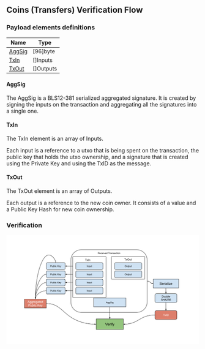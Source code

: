 Coins (Transfers) Verification Flow
--------------

### Payload elements definitions

 Name | Type 
---|---
 [AggSig](#aggsig) | [96]byte 
 [TxIn](#txin) | []Inputs 
 [TxOut](#txout) | []Outputs  
 
#### AggSig

The AggSig is a BLS12-381 serialized aggregated signature. It is created by signing the inputs on the transaction and aggregating all the signatures into a single one.

#### TxIn

The TxIn element is an array of Inputs.

Each input is a reference to a utxo that is being spent on the transaction, the public key that holds the utxo ownership, and a signature that is created using the Private Key and using the TxID as the message.

#### TxOut

The TxOut element is an array of Outputs.

Each output is a reference to the new coin owner. It consists of a value and a Public Key Hash for new coin ownership.

### Verification

[![alt](../img/coins/coins-transfer.svg)](../img/coins/coins-transfer.svg?raw=true&sanitize=true)
